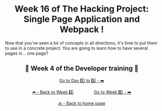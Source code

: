 <h1 align="center">Week 16 of The Hacking Project: Single Page Application and Webpack !</h1>

Now that you've seen a lot of concepts in all directions, it's time to put them to use in a concrete project. You are going to learn how to have several pages in... one page?

<h2 align="center">🎉 Week 4 of the Developer training 🎉</h2>

<div align="center">

  [Go to Day 1️⃣ to 3️⃣ - ➡️](https://github.com/BenjaminCharmes/THP_Developer/tree/main/Week_4/Day_1_%26_3)

</div>

<div align="center">
  
  [⬅️ - Back to Week 3️⃣](https://github.com/BenjaminCharmes/THP_Developer/tree/main/Week_3)
  &nbsp;&nbsp;&nbsp;&nbsp;&nbsp;&nbsp;&nbsp;&nbsp;&nbsp;&nbsp;&nbsp;&nbsp;&nbsp;&nbsp;&nbsp;
  [Go to Week 5️⃣ - ➡️](https://github.com/BenjaminCharmes/THP_Developer/tree/main/Week_5)

</div>

<div align="center">

  [🔙 - Back to home page](https://github.com/BenjaminCharmes/THP_Developer)

</div>
